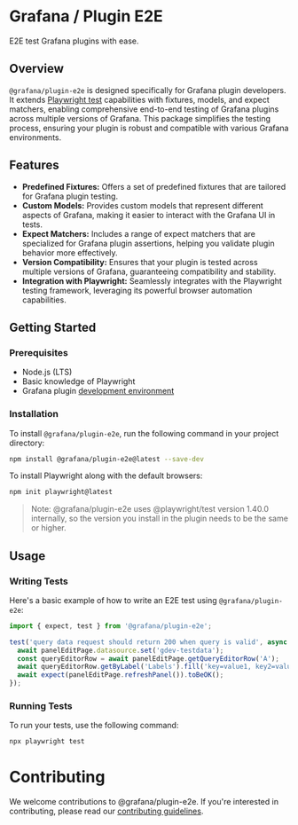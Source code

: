 # Grafana / Plugin E2E

E2E test Grafana plugins with ease.

## Overview

`@grafana/plugin-e2e` is designed specifically for Grafana plugin developers. It extends [Playwright test](https://github.com/microsoft/playwright/) capabilities with fixtures, models, and expect matchers, enabling comprehensive end-to-end testing of Grafana plugins across multiple versions of Grafana. This package simplifies the testing process, ensuring your plugin is robust and compatible with various Grafana environments.

## Features

- **Predefined Fixtures:** Offers a set of predefined fixtures that are tailored for Grafana plugin testing.
- **Custom Models:** Provides custom models that represent different aspects of Grafana, making it easier to interact with the Grafana UI in tests.
- **Expect Matchers:** Includes a range of expect matchers that are specialized for Grafana plugin assertions, helping you validate plugin behavior more effectively.
- **Version Compatibility:** Ensures that your plugin is tested across multiple versions of Grafana, guaranteeing compatibility and stability.
- **Integration with Playwright:** Seamlessly integrates with the Playwright testing framework, leveraging its powerful browser automation capabilities.

## Getting Started

### Prerequisites

- Node.js (LTS)
- Basic knowledge of Playwright
- Grafana plugin [development environment](https://grafana.com/developers/plugin-tools/get-started/set-up-development-environment)

### Installation

To install `@grafana/plugin-e2e`, run the following command in your project directory:

```bash
npm install @grafana/plugin-e2e@latest --save-dev
```

To install Playwright along with the default browsers:

```bash
npm init playwright@latest
```

> Note: @grafana/plugin-e2e uses @playwright/test version 1.40.0 internally, so the version you install in the plugin needs to be the same or higher.

## Usage

### Writing Tests

Here's a basic example of how to write an E2E test using `@grafana/plugin-e2e`:

```typescript
import { expect, test } from '@grafana/plugin-e2e';

test('query data request should return 200 when query is valid', async ({ panelEditPage }) => {
  await panelEditPage.datasource.set('gdev-testdata');
  const queryEditorRow = await panelEditPage.getQueryEditorRow('A');
  await queryEditorRow.getByLabel('Labels').fill('key=value1, key2=value3');
  await expect(panelEditPage.refreshPanel()).toBeOK();
});
```

### Running Tests

To run your tests, use the following command:

```bash
npx playwright test
```

# Contributing

We welcome contributions to @grafana/plugin-e2e. If you're interested in contributing, please read our [contributing guidelines](./CONTRIBUTING.md).
